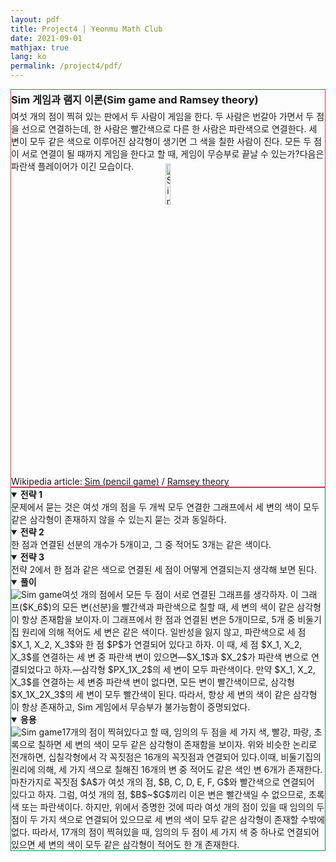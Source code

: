```yaml
---
layout: pdf
title: Project4 | Yeonmu Math Club
date: 2021-09-01
mathjax: true
lang: ko
permalink: /project4/pdf/
---
```

<div id="accordion">
  <div id="collapseOne" class="collapse show" data-bs-parent="#accordion">
    <div class="card-body" style="border: 1px solid rgb(220, 53, 69);">
     <h3 style="margin: 0.2em 0 0.3em 0;">Sim 게임과 램지 이론(Sim game and Ramsey theory)</h3>
     <redbox style="margin: 0.5em 0 0.5em 0;">여섯 개의 점이 찍혀 있는 판에서 두 사람이 게임을 한다. 두 사람은 번갈아 가면서 두 점을 선으로 연결하는데, 한 사람은 빨간색으로 다른 한 사람은 파란색으로 연결한다. 세 변이 모두 같은 색으로 이루어진 삼각형이 생기면 그 색을 칠한 사람이 진다. 모든 두 점이 서로 연결이 될 때까지 게임을 한다고 할 때, 게임이 무승부로 끝날 수 있는가?</redbox>다음은 파란색 플레이어가 이긴 모습이다.<center style="margin: -1em 0 -0.5em 0;"><img src="{{ site.url }}{{ site.baseurl }}/images/post/Sim.png" alt="Sim game play" width="13%"></center>
     Wikipedia article: <a href="https://en.wikipedia.org/wiki/Sim_(pencil_game)" target="_blank">Sim (pencil game)</a> / <a href="https://en.wikipedia.org/wiki/Ramsey_theory" target="_blank">Ramsey theory</a>
    </div>
  </div>
  <div id="collapseTwo" class="collapse show" data-bs-parent="#accordion">
    <div class="card-body" style="border: 1px solid rgb(25, 135, 84);">
      <greenbox><details open><summary><b>전략 1</b></summary>문제에서 묻는 것은 여섯 개의 점을 두 개씩 모두 연결한 그래프에서 세 변의 색이 모두 같은 삼각형이 존재하지 않을 수 있는지 묻는 것과 동일하다.</details></greenbox>
      <greenbox><details open><summary><b>전략 2</b></summary>한 점과 연결된 선분의 개수가 5개이고, 그 중 적어도 3개는 같은 색이다.</details></greenbox>
      <greenbox><details open><summary><b>전략 3</b></summary>전략 2에서 한 점과 같은 색으로 연결된 세 점이 어떻게 연결되는지 생각해 보면 된다.</details></greenbox>
      <purplebox><details open><summary><b>풀이</b></summary><span class="image right" style="width: 22%"><img src="{{ site.url }}{{ site.baseurl }}/images/post/Sim6.png" alt="Sim game"></span>여섯 개의 점에서 모든 두 점이 서로 연결된 그래프를 생각하자. 이 그래프($K_6$)의 모든 변(선분)을 빨간색과 파란색으로 칠할 때, 세 변의 색이 같은 삼각형이 항상 존재함을 보이자.이 그래프에서 한 점과 연결된 변은 5개이므로, 5개 중 비둘기집 원리에 의해 적어도 세 변은 같은 색이다. 일반성을 잃지 않고, 파란색으로 세 점 $X_1, X_2, X_3$와 한 점 $P$가 연결되어 있다고 하자. 이 때, 세 점 $X_1, X_2, X_3$를 연결하는 세 변 중 파란색 변이 있으면&mdash;$X_1$과 $X_2$가 파란색 변으로 연결되었다고 하자.&mdash;삼각형 $PX_1X_2$의 세 변이 모두 파란색이다. 만약 $X_1, X_2, X_3$를 연결하는 세 변중 파란색 변이 없다면, 모든 변이 빨간색이므로, 삼각형 $X_1X_2X_3$의 세 변이 모두 빨간색이 된다. 따라서, 항상 세 변의 색이 같은 삼각형이 항상 존재하고, Sim 게임에서 무승부가 불가능함이 증명되었다.</details></purplebox>
      <purplebox><details open><summary><b>응용</b></summary><span class="image left" style="width: 30%"><img src="{{ site.url }}{{ site.baseurl }}/images/post/Sim17.png" alt="Sim game"></span>17개의 점이 찍혀있다고 할 때, 임의의 두 점을 세 가지 색, 빨강, 파랑, 초록으로 칠하면 세 변의 색이 모두 같은 삼각형이 존재함을 보이자. 위와 비슷한 논리로 전개하면, 십칠각형에서 각 꼭짓점은 16개의 꼭짓점과 연결되어 있다.이때, 비둘기집의 원리에 의해, 세 가지 색으로 칠해진 16개의 변 중 적어도 같은 색인 변 6개가 존재한다. 마찬가지로 꼭짓점 $A$가 여섯 개의 점, $B, C, D, E, F, G$와 빨간색으로 연결되어 있다고 하자. 그럼, 여섯 개의 점, $B$~$G$끼리 이은 변은 빨간색일 수 없으므로, 초록색 또는 파란색이다. 하지만, 위에서 증명한 것에 따라 여섯 개의 점이 있을 때 임의의 두 점이 두 가지 색으로 연결되어 있으므로 세 변의 색이 모두 같은 삼각형이 존재할 수밖에 없다. 따라서, 17개의 점이 찍혀있을 때, 임의의 두 점이 세 가지 색 중 하나로 연결되어 있으면 세 변의 색이 모두 같은 삼각형이 적어도 한 개 존재한다.</details></purplebox>
    </div>  
  </div>
</div>
